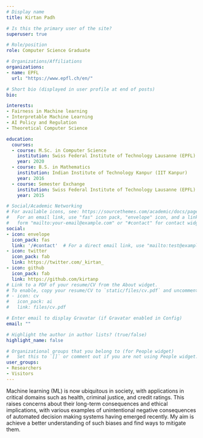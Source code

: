 ```yaml
---
# Display name
title: Kirtan Padh

# Is this the primary user of the site?
superuser: true

# Role/position
role: Computer Science Graduate

# Organizations/Affiliations
organizations:
- name: EPFL
  url: "https://www.epfl.ch/en/"

# Short bio (displayed in user profile at end of posts)
bio: 

interests:
- Fairness in Machine learning
- Interpretable Machine Learning
- AI Policy and Regulation
- Theoretical Computer Science

education:
  courses:
  - course: M.Sc. in Computer Science
    institution: Swiss Federal Institute of Technology Lausanne (EPFL)
    year: 2020
  - course: B.S. in Mathematics 
    institution: Indian Institute of Technology Kanpur (IIT Kanpur)
    year: 2016
  - course: Semester Exchange
    institution: Swiss Federal Institute of Technology Lausanne (EPFL)
    year: 2015

# Social/Academic Networking
# For available icons, see: https://sourcethemes.com/academic/docs/page-builder/#icons
#   For an email link, use "fas" icon pack, "envelope" icon, and a link in the
#   form "mailto:your-email@example.com" or "#contact" for contact widget.
social:
- icon: envelope
  icon_pack: fas
  link: '/#contact'  # For a direct email link, use "mailto:test@example.org".
- icon: twitter
  icon_pack: fab
  link: https://twitter.com/_kirtan_
- icon: github
  icon_pack: fab
  link: https://github.com/kirtanp
# Link to a PDF of your resume/CV from the About widget.
# To enable, copy your resume/CV to `static/files/cv.pdf` and uncomment the lines below.
# - icon: cv
#   icon_pack: ai
#   link: files/cv.pdf

# Enter email to display Gravatar (if Gravatar enabled in Config)
email: ""

# Highlight the author in author lists? (true/false)
highlight_name: false

# Organizational groups that you belong to (for People widget)
#   Set this to `[]` or comment out if you are not using People widget.
user_groups:
- Researchers
- Visitors
---
```


Machine learning (ML) is now ubiquitous in society, with applications in critical domains such as health, criminal justice, and credit ratings. This raises concerns about their long-term consequences and ethical implications, with various examples of unintentional negative consequences of automated decision making systems having emerged recently. My aim is achieve a better understanding of such biases and find ways to mitigate them.

